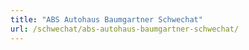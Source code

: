 ```yaml
---
title: "ABS Autohaus Baumgartner Schwechat"
url: /schwechat/abs-autohaus-baumgartner-schwechat/
---
```

